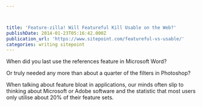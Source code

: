 ```yaml
---



title: 'Feature-zilla! Will Featureful Kill Usable on the Web?'
publishDate: 2014-01-23T05:16:42.000Z
publication_url: 'https://www.sitepoint.com/featureful-vs-usable/'
categories: writing sitepoint
---
```


When did you last use the references feature in Microsoft Word?

Or truly needed any more than about a quarter of the filters in Photoshop?

When talking about feature bloat in applications, our minds often slip to thinking about Microsoft or Adobe software and the statistic that most users only utilise about 20% of their feature sets.
